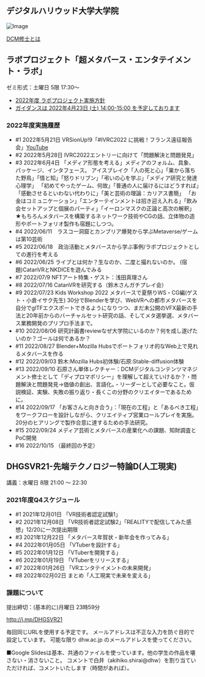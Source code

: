 ## デジタルハリウッド大学大学院

![Image](https://akihiko.shirai.as/dhgs/assets/202111-avatars.png)

[DCM修士とは](https://gs.dhw.ac.jp/education/dcm/) 

## ラボプロジェクト「超メタバース・エンタテイメント・ラボ」

ゼミ形式：土曜日 5限 17:30～

- [2022年度 ラボプロジェクト実施方針](https://gs.dhw.ac.jp/uploads/labproject.pdf)
- [ガイダンスは 2022年4月23日 (土) 14:00-15:00 を予定しております](https://twitter.com/o_ob/status/1496132127787991040?s=20&t=f-0XRRVndIA1qkLFmcFSAQ)

### 2022年度実施履歴
- #1 2022年5月21日 VRSionUp!9「#IVRC2022 に挑戦！フランス遠征報告会」[YouTube](https://www.youtube.com/watch?v=YRlzcQI-Z_s)
- #2 2022年5月28日 IVRC2022エントリーに向けて「問題解決と問題発見」
- #3 2022年6月4日 「メディア形態を考える」メディアのフォルム、具象、パッケージ、インタフェース。
アイスブレイク「人の死と心」「巣から落ちた野鳥」「情と知」「怒りドリブン」「弔いの心を学ぶ」「メディア研究と発達心理学」
「初めてやったゲーム、何故」「普通の人に届けるにはどうすれば」「感動させるといわない代わりに」「美と芸術の理論：カリアス書簡」
「お金はコミュニケーション」「エンターテインメントは招き迎え入れる」「飲み会セットアップと個展のパーティ」「イーロンマスクの正論と高次の解釈」
★もちろんメタバースを構築するネットワーク技術やCGの話、立体物の造形やポートフォリオ製作も宿題にしつつ。
- #4 2022/06/11　ラスコー洞窟とカンブリア爆発から学ぶMetaverse/ゲームは第10芸術
- #5 2022/06/18　政治活動とメタバースから学ぶ事例/ラボプロジェクトとしての進行を考える
- #6 2022/06/25 ライブとは何か？生なのか、二度と撮れないのか。 (宿題)CatanVRとNKDICEを遊んでみる
- #7 2022/07/9 NFTアート特集・ゲスト：浅田真理さん
- #8 2022/07/16 CatanVRを研究する（鈴木さんガチプレイ会）
- #9 2022/07/23 Kids Workshop 2022 メタバースで夏祭りWS・CG編(ゲスト・小倉イサク先生)
30分でBlenderを学び、WebVRへの都市メタバースを自分でglTFエクスポートできるようになりつつ、まだ未公開のVFX最新の手法と20年前からのバーチャルセット研究の話、そしてメタ選挙選、メタバース業務開発のプリプロ手法まで。
- #10 2022/08/06 研究計画書reviewなぜ大学院にいるのか？何を成し遂げたいのか？ゴールは何であるか？
- #11 2022/08/27 Blender+Mozilla Hubsでポートフォリオ的なWeb上で見れるメタバースを作る
- #12 2022/09/03 鈴木:Mozilla Hubs初体験/石原:Stable-diffusion体験
- #13 2022/09/10 石原さん単体レクチャー：DCMデジタルコンテンツマネジメント修士として「ディプロマポリシー」を理解して超えていけるか？・問題解決と問題発見→価値の創出、言語化。・リーダーとして必要なこと。仮説検証、実験、失敗の振り返り・長くこの分野のクリエイターであるために。
- #14 2022/09/17 「お客さんと向き合う」：「現在の工程」と「あるべき工程」をワークフローを設計しながら、クリエイティブ営業ロールプレイを実施。20分のヒアリングで製作合意に達するための手法研究。
- #15 2022/09/24 メディア芸術とメタバースの産業化への課題、知財調査とPoC開発
- #16 2022/10/15 （最終回の予定）



## DHGSVR21-先端テクノロジー特論D(人工現実) 

講義：水曜日 8限 21:00 ～ 22:30 

### 2021年度Q4スケジュール

- #1 2021年12月01日 「VR技術者認定試験1」
- #2 2021年12月08日 「VR技術者認定試験2」「REALITYで配信してみた感想」12/20に一次提出期限
- #3 2021年12月22日 「メタバース年賀状・新年会を作ってみる」
- #4 2022年01月05日 「VTuberを設計する」
- #5 2022年01月12日 「VTuberを開発する」
- #6 2022年01月19日 「VTuberをリリースする」
- #7 2022年01月26日 「VRエンタテイメントの未来開発」
- #8 2022年02月02日 まとめ「人工現実で未来を変える」

### 課題について

提出締切：(基本的に)月曜日 23時59分

http://j.mp/DHGSVR21 

毎回同じURLを使用する予定です。
メールアドレスは不正な入力を防ぐ目的で設定しています。
可能な限り dhw.ac.jp のメールアドレスを使ってください。

■Google Slidesは基本、共通のファイルを使っています。他の学生の作品を壊さない・消さないこと。
コメントで白井（akihiko.shirai@dhw）を割り当ていただければ、コメントいたします（時間があれば）。


